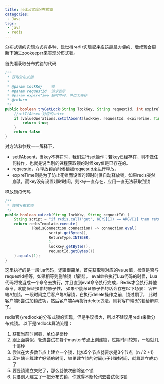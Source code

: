 ```yaml
---
title: redis实现分布式锁
categories:
 - Java
tags: 
 - java
 - redis
---
```


分布式锁的实现方式有多种，我觉得redis实现起来应该是最方便的，后续我会更新下通过zookeeper来实现分布式锁。

首先看获取分布式锁的代码
````java
/**
 * 获取分布式锁
 *
 * @param lockKey    锁
 * @param requestId  请求表示
 * @param expireTime 超时时间，单位为毫秒
 * @return
 */
public boolean tryGetLock(String lockKey, String requestId, int expireTime) {
    //setIfAbsent对应的setnx
    if (valueOperations.setIfAbsent(lockKey, requestId, expireTime, TimeUnit.MILLISECONDS)) {
        return true;
    }
    return false;
}
````
对方法和参数一一解释下，
* setIfAbsent，当key不存在时，我们进行set操作；若key已经存在，则不做任何操作，也就是说当别的进程获取锁的时候key值是已存在的。
* requestId，在释放锁的时候根据requestId来进行释放，
* expireTime则是为了防止死锁而设置的超时时间自动释放锁，如果redis突然崩溃，而key没有设置超时时间，则key一直存在，应用一直无法获取到锁

释放锁的代码
````java
/**
 * 释放分布式锁
 */
public boolean unLock(String lockKey, String requestId) {
    String script = "if redis.call('get', KEYS[1]) == ARGV[1] then return redis.call('del', KEYS[1]) else return 0 end";
    return redisTemplate.execute(
            (RedisConnection connection) -> connection.eval(
                    script.getBytes(),
                    ReturnType.INTEGER,
                    1,
                    lockKey.getBytes(),
                    requestId.getBytes())
    ).equals(1);
}
````
这里执行的是一段lua代码，逻辑很简单，首先获取锁对应的value值，检查是否与requestId相等，如果相等则删除锁（解锁）。
eval命令执行Lua代码的时候，Lua代码将被当成一个命令去执行，并且直到eval命令执行完成，Redis才会执行其他命令，就能保证操作的原子性，
如果不能保证原子性的话会存在以下场景：
客户端A加锁，一段时间之后客户端A解锁，在执行delete操作之前，锁过期了，
此时客户端B尝试加锁成功，然后客户端A再执行delete方法，则将客户端B的锁给解除了。

redis官方redlock的分布式锁的实现，但是争议很大，所以不建议用redis来做分布式锁。
以下是redlock算法流程：
1. 获取当前时间戳，单位是毫秒
2. 跟上面类似，轮流尝试在每个master节点上创建锁，过期时间较短，一般就几十毫秒
3. 尝试在大多数节点上建立一个锁，比如5个节点就要求是3个节点（n / 2 +1）
4. 客户端计算建立好锁的时间，如果建立锁的时间小于超时时间，就算建立成功了
5. 要是锁建立失败了，那么就依次删除这个锁
6. 只要别人建立了一把分布式锁，你就得不断轮询去尝试获取锁


